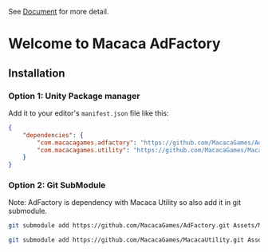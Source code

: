 See [Document](http://macacagames.github.io/AdFactory/) for more detail.

# Welcome to Macaca AdFactory

## Installation

### Option 1: Unity Package manager
Add it to your editor's `manifest.json` file like this:
```json
{
    "dependencies": {
        "com.macacagames.adfactory": "https://github.com/MacacaGames/AdFactory.git",
        "com.macacagames.utility": "https://github.com/MacacaGames/MacacaUtility.git",
    }
}
```

### Option 2: Git SubModule
Note: AdFactory is dependency with Macaca Utility so also add it in git submodule.

```bash
git submodule add https://github.com/MacacaGames/AdFactory.git Assets/MacacaGameSystem

git submodule add https://github.com/MacacaGames/MacacaUtility.git Assets/Mast
```
